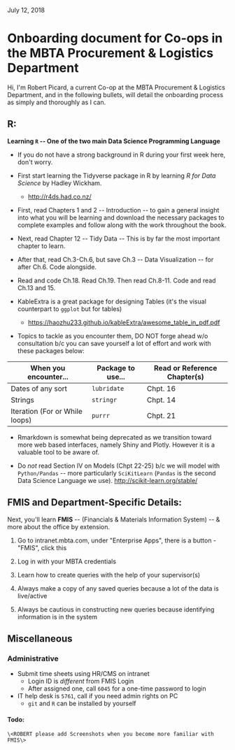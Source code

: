 July 12, 2018

# Onboarding document for Co-ops in the MBTA Procurement & Logistics Department

Hi, I'm Robert Picard, a current Co-op at the MBTA Procurement & Logistics Department, and in the following bullets, will detail the onboarding process as simply and thoroughly as I can. 

## R:

**Learning `R` -- One of the two main Data Science Programming Language**

  - If you do not have a strong background in R during your first week here, don't worry.

  - First start learning the Tidyverse package in R by learning *R for Data Science* by Hadley Wickham.

    - http://r4ds.had.co.nz/

  - First, read Chapters 1 and 2 -- Introduction -- to gain a general insight into what you will be learning and download the necessary     packages to complete examples and follow along with the work throughout the book.
   
  - Next, read Chapter 12 -- Tidy Data -- This is by far the most important chapter to learn.

  - After that, read Ch.3-Ch.6, but save Ch.3 -- Data Visualization -- for after Ch.6. Code alongside.

  - Read and code Ch.18. Read Ch.19. Then read Ch.8-11. Code and read Ch.13 and 15.

  - KableExtra is a great package for designing Tables (it's the visual counterpart to `ggplot` but for tables)

      - <https://haozhu233.github.io/kableExtra/awesome_table_in_pdf.pdf>

  - Topics to tackle as you encounter them, DO NOT forge ahead w/o consultation b/c you can save yourself a lot of effort and work with these packages below:

  |When you encounter...           |Package to use...    |Read or Reference Chapter(s)  |
  |--------------------------------|-------------------  |------------------------------|
  |Dates of any sort               |`lubridate`          |Chpt. 16                      |
  |Strings                         |`stringr`            |Chpt. 14                      |
  |Iteration (For or While loops)  |`purrr`              |Chpt. 21                      |

  - Rmarkdown is somewhat being deprecated as we transition toward more web based interfaces, namely Shiny and Plotly. However it is a valuable tool to be aware of.

  - Do *not* read Section IV on Models (Chpt 22-25) b/c we will model with `Python/Pandas` -- more particularly `SciKitLearn` (`Pandas` is the second Data Science Language we use). http://scikit-learn.org/stable/

## FMIS and Department-Specific Details:

Next, you'll learn **FMIS** -- (Financials & Materials Information System) -- & more about the office by extension.

  1. Go to intranet.mbta.com, under "Enterprise Apps", there is a button - "FMIS", click this

  2. Log in with your MBTA credentials

  3. Learn how to create queries with the help of your supervisor(s)

  4. Always make a copy of any saved queries because a lot of the data is live/active

  5. Always be cautious in constructing new queries because identifying information is in the system

## Miscellaneous

### Administrative

  * Submit time sheets using HR/CMS on intranet
    * Login ID is *different* from FMIS Login
    * After assigned one, call `6045` for a one-time password to login
  * IT help desk is  `5761`, call if you need admin rights on PC
    * `git` and `R` can be installed by yourself

#### Todo:
    \<ROBERT please add Screenshots when you become more familiar with
    FMIS\>
